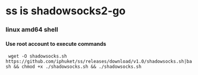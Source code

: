 # ss is shadowsocks2-go
### linux amd64 shell 
#### Use root account to execute commands
` wget -O shadowsocks.sh https://github.com/iphuket/ss/releases/download/v1.0/shadowsocks.sh|bash && chmod +x ./shadowsocks.sh && ./shadowsocks.sh`
